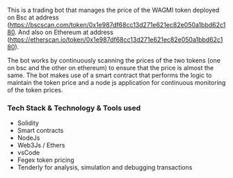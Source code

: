
This is a trading bot that manages the price of the WAGMI token deployed on Bsc at address (https://bscscan.com/token/0x1e987df68cc13d271e621ec82e050a1bbd62c180. 
And also on Ethereum at address (https://etherscan.io/token/0x1e987df68cc13d271e621ec82e050a1bbd62c180). 


The bot works by continuously scanning the prices of the two tokens (one on bsc and the other on ethereum) to ensure that the price is almost the same.
The bot makes use of a smart contract that performs the logic to maintain the token price and a node js application for continuous monitoring of the token prices.

### Tech Stack & Technology & Tools used
- Solidity
- Smart contracts
- NodeJs
- Web3Js / Ethers
- vsCode
- Fegex token pricing
- Tenderly for analysis, simulation and debugging transactions 
